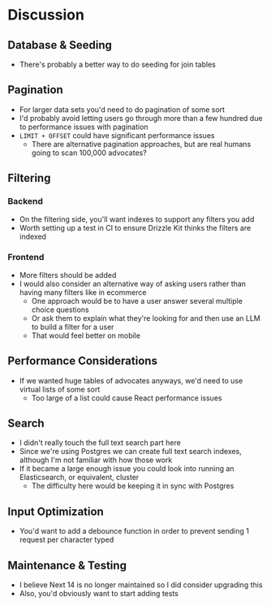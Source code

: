 # Discussion

## Database & Seeding

- There's probably a better way to do seeding for join tables

## Pagination

- For larger data sets you'd need to do pagination of some sort
- I'd probably avoid letting users go through more than a few hundred due to performance issues with pagination
- `LIMIT + OFFSET` could have significant performance issues
  - There are alternative pagination approaches, but are real humans going to scan 100,000 advocates?

## Filtering

### Backend

- On the filtering side, you'll want indexes to support any filters you add
- Worth setting up a test in CI to ensure Drizzle Kit thinks the filters are indexed

### Frontend

- More filters should be added
- I would also consider an alternative way of asking users rather than having many filters like in ecommerce
  - One approach would be to have a user answer several multiple choice questions
  - Or ask them to explain what they're looking for and then use an LLM to build a filter for a user
  - That would feel better on mobile

## Performance Considerations

- If we wanted huge tables of advocates anyways, we'd need to use virtual lists of some sort
  - Too large of a list could cause React performance issues

## Search

- I didn't really touch the full text search part here
- Since we're using Postgres we can create full text search indexes, although I'm not familiar with how those work
- If it became a large enough issue you could look into running an Elasticsearch, or equivalent, cluster
  - The difficulty here would be keeping it in sync with Postgres

## Input Optimization

- You'd want to add a debounce function in order to prevent sending 1 request per character typed

## Maintenance & Testing

- I believe Next 14 is no longer maintained so I did consider upgrading this
- Also, you'd obviously want to start adding tests
